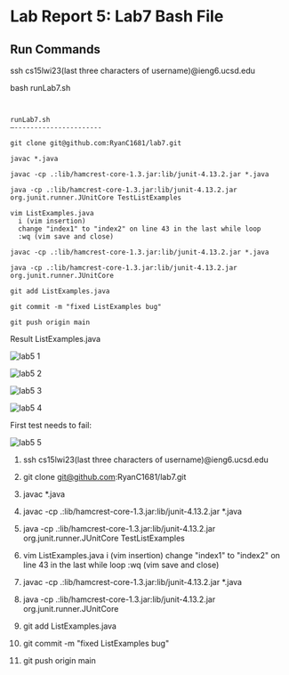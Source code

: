  Lab Report 5: Lab7 Bash File
=====================================

Run Commands
----------------------

ssh cs15lwi23(last three characters of username)@ieng6.ucsd.edu

bash runLab7.sh
```


runLab7.sh
—----------------------

git clone git@github.com:RyanC1681/lab7.git

javac *.java

javac -cp .:lib/hamcrest-core-1.3.jar:lib/junit-4.13.2.jar *.java 

java -cp .:lib/hamcrest-core-1.3.jar:lib/junit-4.13.2.jar org.junit.runner.JUnitCore TestListExamples

vim ListExamples.java
  i (vim insertion)
  change "index1" to "index2" on line 43 in the last while loop
  :wq (vim save and close)

javac -cp .:lib/hamcrest-core-1.3.jar:lib/junit-4.13.2.jar *.java  

java -cp .:lib/hamcrest-core-1.3.jar:lib/junit-4.13.2.jar org.junit.runner.JUnitCore 

git add ListExamples.java 

git commit -m "fixed ListExamples bug"

git push origin main
```

Result ListExamples.java 



![lab5 1](https://user-images.githubusercontent.com/40802485/224199103-6fab3660-d321-4f16-a1a8-346df04ec46f.jpg)

![lab5 2](https://user-images.githubusercontent.com/40802485/224200285-26c12e6e-ff11-4845-aff1-dbbecc1b797f.jpg)

![lab5 3](https://user-images.githubusercontent.com/40802485/224200350-d28c2c99-0220-4706-8373-e77e3219d1d0.jpg)

![lab5 4](https://user-images.githubusercontent.com/40802485/224200387-e08929a7-a169-4354-abd9-3846975724c5.jpg)

First test needs to fail:

![lab5 5](https://user-images.githubusercontent.com/40802485/224200564-3de78ee2-d162-41b5-9073-b01a8589cc11.jpg)

1. ssh cs15lwi23(last three characters of username)@ieng6.ucsd.edu

2. git clone git@github.com:RyanC1681/lab7.git

3. javac *.java

4. javac -cp .:lib/hamcrest-core-1.3.jar:lib/junit-4.13.2.jar *.java 

5. java -cp .:lib/hamcrest-core-1.3.jar:lib/junit-4.13.2.jar org.junit.runner.JUnitCore TestListExamples

6. vim ListExamples.java
  i (vim insertion)
  change "index1" to "index2" on line 43 in the last while loop
  :wq (vim save and close)

7. javac -cp .:lib/hamcrest-core-1.3.jar:lib/junit-4.13.2.jar *.java  

8. java -cp .:lib/hamcrest-core-1.3.jar:lib/junit-4.13.2.jar org.junit.runner.JUnitCore 

9. git add ListExamples.java 

10. git commit -m "fixed ListExamples bug"

11. git push origin main

